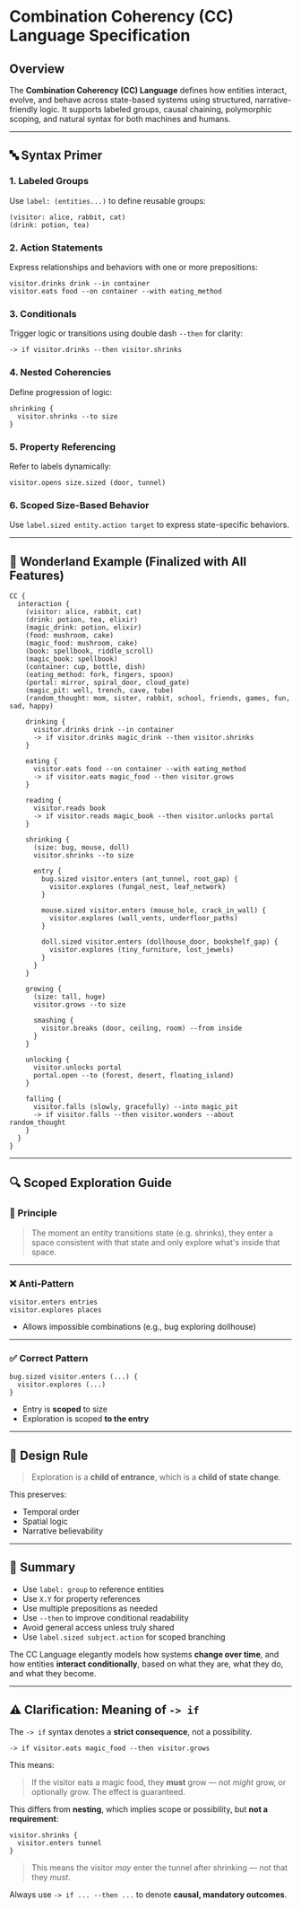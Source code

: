 # Combination Coherency (CC) Language Specification

## Overview
The **Combination Coherency (CC) Language** defines how entities interact, evolve, and behave across state-based systems using structured, narrative-friendly logic. It supports labeled groups, causal chaining, polymorphic scoping, and natural syntax for both machines and humans.

---

## 🔤 Syntax Primer

### 1. **Labeled Groups**
Use `label: (entities...)` to define reusable groups:
```
(visitor: alice, rabbit, cat)
(drink: potion, tea)
```

### 2. **Action Statements**
Express relationships and behaviors with one or more prepositions:
```
visitor.drinks drink --in container
visitor.eats food --on container --with eating_method
```

### 3. **Conditionals**
Trigger logic or transitions using double dash `--then` for clarity:
```
-> if visitor.drinks --then visitor.shrinks
```

### 4. **Nested Coherencies**
Define progression of logic:
```
shrinking {
  visitor.shrinks --to size
}
```

### 5. **Property Referencing**
Refer to labels dynamically:
```
visitor.opens size.sized (door, tunnel)
```

### 6. **Scoped Size-Based Behavior**
Use `label.sized entity.action target` to express state-specific behaviors.

---

## 🌌 Wonderland Example (Finalized with All Features)

```
CC {
  interaction {
    (visitor: alice, rabbit, cat)
    (drink: potion, tea, elixir)
    (magic_drink: potion, elixir)
    (food: mushroom, cake)
    (magic_food: mushroom, cake)
    (book: spellbook, riddle_scroll)
    (magic_book: spellbook)
    (container: cup, bottle, dish)
    (eating_method: fork, fingers, spoon)
    (portal: mirror, spiral_door, cloud_gate)
    (magic_pit: well, trench, cave, tube)
    (random_thought: mom, sister, rabbit, school, friends, games, fun, sad, happy)

    drinking {
      visitor.drinks drink --in container
      -> if visitor.drinks magic_drink --then visitor.shrinks
    }

    eating {
      visitor.eats food --on container --with eating_method
      -> if visitor.eats magic_food --then visitor.grows
    }

    reading {
      visitor.reads book
      -> if visitor.reads magic_book --then visitor.unlocks portal
    }

    shrinking {
      (size: bug, mouse, doll)
      visitor.shrinks --to size

      entry {
        bug.sized visitor.enters (ant_tunnel, root_gap) {
          visitor.explores (fungal_nest, leaf_network)
        }

        mouse.sized visitor.enters (mouse_hole, crack_in_wall) {
          visitor.explores (wall_vents, underfloor_paths)
        }

        doll.sized visitor.enters (dollhouse_door, bookshelf_gap) {
          visitor.explores (tiny_furniture, lost_jewels)
        }
      }
    }

    growing {
      (size: tall, huge)
      visitor.grows --to size

      smashing {
        visitor.breaks (door, ceiling, room) --from inside
      }
    }

    unlocking {
      visitor.unlocks portal
      portal.open --to (forest, desert, floating_island)
    }

    falling {
      visitor.falls (slowly, gracefully) --into magic_pit
      -> if visitor.falls --then visitor.wonders --about random_thought
    }
  }
}
```

---

## 🔍 Scoped Exploration Guide

### 🧠 Principle
> The moment an entity transitions state (e.g. shrinks), they enter a space consistent with that state and only explore what's inside that space.

---

### ❌ Anti-Pattern
```
visitor.enters entries
visitor.explores places
```
- Allows impossible combinations (e.g., bug exploring dollhouse)

---

### ✅ Correct Pattern
```
bug.sized visitor.enters (...) {
  visitor.explores (...)
}
```

- Entry is **scoped** to size
- Exploration is scoped **to the entry**

---

## 📐 Design Rule
> Exploration is a **child of entrance**, which is a **child of state change**.

This preserves:
- Temporal order
- Spatial logic
- Narrative believability

---

## 🧭 Summary

- Use `label: group` to reference entities
- Use `X.Y` for property references
- Use multiple prepositions as needed
- Use `--then` to improve conditional readability
- Avoid general access unless truly shared
- Use `label.sized subject.action` for scoped branching

The CC Language elegantly models how systems **change over time**, and how entities **interact conditionally**, based on what they are, what they do, and what they become.


---

## ⚠️ Clarification: Meaning of `-> if`

The `-> if` syntax denotes a **strict consequence**, not a possibility.

```
-> if visitor.eats magic_food --then visitor.grows
```

This means:
> If the visitor eats a magic food, they **must** grow — not *might* grow, or optionally grow. The effect is guaranteed.

This differs from **nesting**, which implies scope or possibility, but **not a requirement**:
```
visitor.shrinks {
  visitor.enters tunnel
}
```
> This means the visitor *may* enter the tunnel after shrinking — not that they *must*.

Always use `-> if ... --then ...` to denote **causal, mandatory outcomes**.

